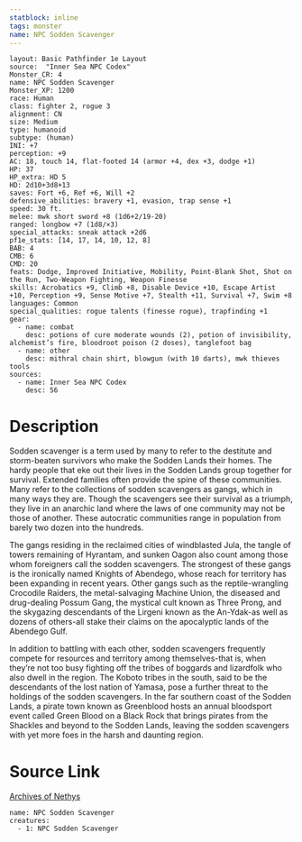 ```yaml
---
statblock: inline
tags: monster
name: NPC Sodden Scavenger
---
```

```statblock
layout: Basic Pathfinder 1e Layout
source:  "Inner Sea NPC Codex"
Monster_CR: 4
name: NPC Sodden Scavenger
Monster_XP: 1200
race: Human
class: fighter 2, rogue 3
alignment: CN
size: Medium
type: humanoid
subtype: (human)
INI: +7
perception: +9
AC: 18, touch 14, flat-footed 14 (armor +4, dex +3, dodge +1)
HP: 37
HP_extra: HD 5
HD: 2d10+3d8+13
saves: Fort +6, Ref +6, Will +2
defensive_abilities: bravery +1, evasion, trap sense +1
speed: 30 ft.
melee: mwk short sword +8 (1d6+2/19-20)
ranged: longbow +7 (1d8/×3)
special_attacks: sneak attack +2d6
pf1e_stats: [14, 17, 14, 10, 12, 8]
BAB: 4
CMB: 6
CMD: 20
feats: Dodge, Improved Initiative, Mobility, Point-Blank Shot, Shot on the Run, Two-Weapon Fighting, Weapon Finesse
skills: Acrobatics +9, Climb +8, Disable Device +10, Escape Artist +10, Perception +9, Sense Motive +7, Stealth +11, Survival +7, Swim +8
languages: Common
special_qualities: rogue talents (finesse rogue), trapfinding +1
gear:
  - name: combat
    desc: potions of cure moderate wounds (2), potion of invisibility, alchemist’s fire, bloodroot poison (2 doses), tanglefoot bag
  - name: other
    desc: mithral chain shirt, blowgun (with 10 darts), mwk thieves tools
sources:
  - name: Inner Sea NPC Codex
    desc: 56
```
# Description
Sodden scavenger is a term used by many to refer to the destitute and storm-beaten survivors who make the Sodden Lands their homes. The hardy people that eke out their lives in the Sodden Lands group together for survival. Extended families often provide the spine of these communities. Many refer to the collections of sodden scavengers as gangs, which in many ways they are. Though the scavengers see their survival as a triumph, they live in an anarchic land where the laws of one community may not be those of another. These autocratic communities range in population from barely two dozen into the hundreds.

The gangs residing in the reclaimed cities of windblasted Jula, the tangle of towers remaining of Hyrantam, and sunken Oagon also count among those whom foreigners call the sodden scavengers. The strongest of these gangs is the ironically named Knights of Abendego, whose reach for territory has been expanding in recent years. Other gangs such as the reptile-wrangling Crocodile Raiders, the metal-salvaging Machine Union, the diseased and drug-dealing Possum Gang, the mystical cult known as Three Prong, and the skygazing descendants of the Lirgeni known as the An-Ydak-as well as dozens of others-all stake their claims on the apocalyptic lands of the Abendego Gulf.

In addition to battling with each other, sodden scavengers frequently compete for resources and territory among themselves-that is, when they’re not too busy fighting off the tribes of boggards and lizardfolk who also dwell in the region. The Koboto tribes in the south, said to be the descendants of the lost nation of Yamasa, pose a further threat to the holdings of the sodden scavengers. In the far southern coast of the Sodden Lands, a pirate town known as Greenblood hosts an annual bloodsport event called Green Blood on a Black Rock that brings pirates from the Shackles and beyond to the Sodden Lands, leaving the sodden scavengers with yet more foes in the harsh and daunting region.
# Source Link
[Archives of Nethys](https://aonprd.com/NPCDisplay.aspx?ItemName=Sodden%20Scavenger)
```encounter-table
name: NPC Sodden Scavenger
creatures:
  - 1: NPC Sodden Scavenger
```
